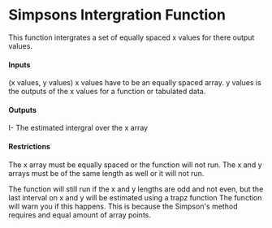 # Simpsons Intergration Function
This function intergrates a set of equally spaced x values for there output values.
#### Inputs
(x values, y values) 
x values have to be an equally spaced array.
y values is the outputs of the x values for a function or tabulated data. 
#### Outputs 
I- The estimated intergral over the x array
#### Restrictions
The x array must be equally spaced or the function will not run. The x and y arrays must be of the same length as well or it will not run.

The function will still run if the x and y lengths are odd and not even, but the last interval on x and y will be estimated using a trapz function
The function will warn you if this happens. This is because the Simpson's method requires and equal amount of array points. 
